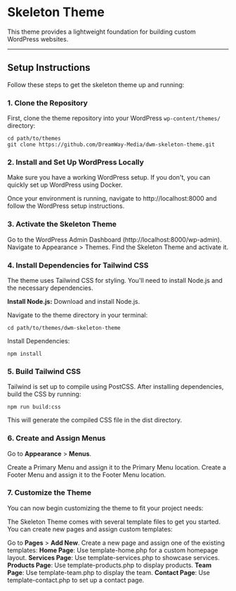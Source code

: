 # Skeleton Theme

This theme provides a lightweight foundation for building custom WordPress websites.

---

## Setup Instructions

Follow these steps to get the skeleton theme up and running:

### 1. Clone the Repository

First, clone the theme repository into your WordPress `wp-content/themes/` directory:

```
cd path/to/themes
git clone https://github.com/DreamWay-Media/dwm-skeleton-theme.git
```
### 2. Install and Set Up WordPress Locally
Make sure you have a working WordPress setup. If you don't, you can quickly set up WordPress using Docker.

Once your environment is running, navigate to http://localhost:8000 and follow the WordPress setup instructions.

### 3. Activate the Skeleton Theme
Go to the WordPress Admin Dashboard (http://localhost:8000/wp-admin).
Navigate to Appearance > Themes.
Find the Skeleton Theme and activate it.

### 4. Install Dependencies for Tailwind CSS
The theme uses Tailwind CSS for styling. You'll need to install Node.js and the necessary dependencies.

**Install Node.js:** Download and install Node.js.

Navigate to the theme directory in your terminal:
```
cd path/to/themes/dwm-skeleton-theme
```
Install Dependencies:
```
npm install
```

### 5. Build Tailwind CSS
Tailwind is set up to compile using PostCSS. After installing dependencies, build the CSS by running:
```
npm run build:css
```
This will generate the compiled CSS file in the dist directory.

### 6. Create and Assign Menus
Go to **Appearance** > **Menus**.

Create a Primary Menu and assign it to the Primary Menu location.
Create a Footer Menu and assign it to the Footer Menu location.

### 7. Customize the Theme
You can now begin customizing the theme to fit your project needs:

The Skeleton Theme comes with several template files to get you started. You can create new pages and assign custom templates:

Go to **Pages** > **Add New**.
Create a new page and assign one of the existing templates:
**Home Page**: Use template-home.php for a custom homepage layout.
**Services Page**: Use template-services.php to showcase services.
**Products Page**: Use template-products.php to display products.
**Team Page**: Use template-team.php to display the team.
**Contact Page**: Use template-contact.php to set up a contact page.